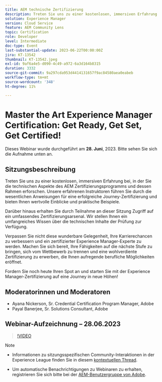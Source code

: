 ```yaml
---
title: AEM technische Zertifizierung
description: Treten Sie uns zu einer kostenlosen, immersiven Erfahrung bei, in der Sie die technischen Aspekte des AEM Zertifizierungsprogramms und dessen Rahmen untersuchen. Unsere erfahrenen Lehrer führen Sie durch die wesentlichen Anweisungen für ein erfolgreiches Zertifizierungs-Journey, indem sie Ihnen wertvolle Einblicke und praktische Beispiele geben. Außerdem erhalten Sie durch die Teilnahme an dieser Veranstaltung Zugang zu einem umfassenden Zertifizierungs-Arsenal. Wir bieten Ihnen ein umfangreiches Angebot an Vorbereitungswerkzeugen und ein tiefgehendes Verständnis des technischen Examens. Verpassen Sie nicht diese wunderbare Gelegenheit, Ihre Karrierechancen zu verbessern und ein zertifizierter Experience Manager-Experte zu werden. Machen Sie sich bereit, Ihre Fähigkeiten auf die nächste Stufe zu bringen, sich vom Wettbewerb zu trennen und eine wohlverdiente Zertifizierung zu erwerben, die Ihnen aufregende berufliche Möglichkeiten eröffnet.Nehmen Sie heute Ihren Platz ein und beginnen Sie mit der Experience Manager-Zertifizierung auf eine Journey in neue Höhen!
solution: Experience Manager
version: Cloud Service
feature: AEM Community Lens
topic: Certification
role: Developer
level: Intermediate
doc-type: Event
last-substantial-update: 2023-06-22T00:00:00Z
jira: KT-13542
thumbnail: KT-13542.jpeg
exl-id: 9af6a4e5-d090-4c49-a972-6a3d164b8315
duration: 3332
source-git-commit: 9a297cda953d4414131657f9ac84580aea0eabeb
workflow-type: tm+mt
source-wordcount: '348'
ht-degree: 11%

---
```


# Master the Art Experience Manager Certification: Get Ready, Get Set, Get Certified!

Dieses Webinar wurde durchgeführt am **28. Juni**, 2023. Bitte sehen Sie sich die Aufnahme unten an.

## Sitzungsbeschreibung

Treten Sie uns zu einer kostenlosen, immersiven Erfahrung bei, in der Sie die technischen Aspekte des AEM Zertifizierungsprogramms und dessen Rahmen erforschen. Unsere erfahrenen Instruktoren führen Sie durch die wesentlichen Anweisungen für eine erfolgreiche Journey-Zertifizierung und bieten Ihnen wertvolle Einblicke und praktische Beispiele.

Darüber hinaus erhalten Sie durch Teilnahme an dieser Sitzung Zugriff auf ein umfassendes Zertifizierungsarsenal. Wir stellen Ihnen ein umfangreiches Wissen über die technischen Inhalte der Prüfung zur Verfügung.

Verpassen Sie nicht diese wunderbare Gelegenheit, Ihre Karrierechancen zu verbessern und ein zertifizierter Experience Manager-Experte zu werden. Machen Sie sich bereit, Ihre Fähigkeiten auf die nächste Stufe zu bringen, sich vom Wettbewerb zu trennen und eine wohlverdiente Zertifizierung zu erwerben, die Ihnen aufregende berufliche Möglichkeiten eröffnet.

Fordern Sie noch heute Ihren Spot an und starten Sie mit der Experience Manager-Zertifizierung auf eine Journey in neue Höhen!

## Moderatorinnen und Moderatoren

* Ayana Nickerson, Sr. Credential Certification Program Manager, Adobe
* Payal Banerjee, Sr. Solutions Consultant, Adobe

## Webinar-Aufzeichnung – 28.06.2023

>[!VIDEO](https://video.tv.adobe.com/v/3421028)

>[!NOTE]
>
>* Informationen zu sitzungsspezifischen Community-Interaktionen in der Experience League finden Sie in diesem [kontextuellen Thread](https://adobe.ly/3p2CmbA).
>
>* Um automatische Benachrichtigungen zu Webinaren zu erhalten, registrieren Sie sich bitte bei der [AEM-Benutzergruppe von Adobe](https://aem-augs.adobe.com/).

